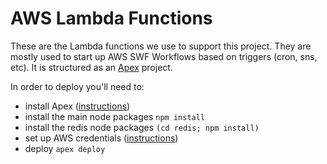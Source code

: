 # AWS Lambda Functions

These are the Lambda functions we use to support this project.  They are mostly
used to start up AWS SWF Workflows based on triggers (cron, sns, etc).  It is
structured as an [Apex](http://apex.run/) project.

In order to deploy you'll need to:

+ install Apex ([instructions](http://apex.run/#installation))
+ install the main node packages `npm install`
+ install the redis node packages `(cd redis; npm install)`
+ set up AWS credentials ([instructions](http://apex.run/#aws-credentials))
+ deploy `apex deploy`
